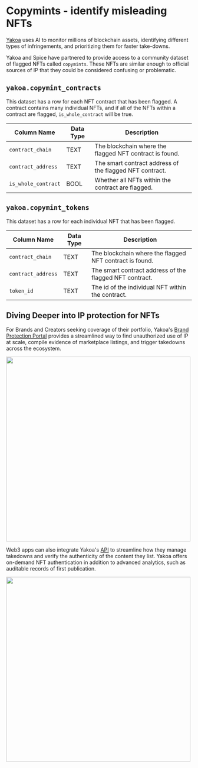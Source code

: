 # Copymints - identify misleading NFTs

[Yakoa](https://www.yakoa.io/) uses AI to monitor millions of blockchain assets, identifying different types of infringements, and prioritizing them for faster take-downs.

Yakoa and Spice have partnered to provide access to a community dataset of flagged NFTs called `copymints`. These NFTs are similar enough to official sources of IP that they could be considered confusing or problematic.

## `yakoa.copymint_contracts`

This dataset has a row for each NFT contract that has been flagged. A contract contains many individual NFTs, and if all of the NFTs within a contract are flagged, `is_whole_contract` will be true.

| Column Name         | Data Type | Description                                             |
| ------------------- | --------- | ------------------------------------------------------- |
| `contract_chain`    | TEXT      | The blockchain where the flagged NFT contract is found. |
| `contract_address`  | TEXT      | The smart contract address of the flagged NFT contract. |
| `is_whole_contract` | BOOL      | Whether all NFTs within the contract are flagged.       |

## `yakoa.copymint_tokens`

This dataset has a row for each individual NFT that has been flagged.

| Column Name        | Data Type | Description                                             |
| ------------------ | --------- | ------------------------------------------------------- |
| `contract_chain`   | TEXT      | The blockchain where the flagged NFT contract is found. |
| `contract_address` | TEXT      | The smart contract address of the flagged NFT contract. |
| `token_id`         | TEXT      | The id of the individual NFT within the contract.       |

## Diving Deeper into IP protection for NFTs

For Brands and Creators seeking coverage of their portfolio, Yakoa's [Brand Protection Portal](https://www.yakoa.io/solutions/brands-and-creators) provides a streamlined way to find unauthorized use of IP at scale, compile evidence of marketplace listings, and trigger takedowns across the ecosystem.

<a href="https://www.yakoa.io/solutions/brands-and-creators">
  <img src="https://spiceaistatic.blob.core.windows.net/public/yakoa_brand_creators.png" width="500" />
</a>

Web3 apps can also integrate Yakoa's [API](https://www.yakoa.io/solutions/web3-apps) to streamline how they manage takedowns and verify the authenticity of the content they list. Yakoa offers on-demand NFT authentication in addition to advanced analytics, such as auditable records of first publication.

<a href="https://www.yakoa.io/solutions/web3-apps">
  <img src="https://spiceaistatic.blob.core.windows.net/public/yakoa_web3_apps.png" width="500" />
</a>
